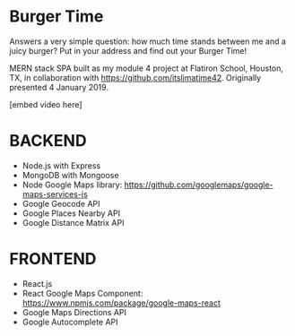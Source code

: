 # Burger Time
Answers a very simple question: how much time stands between me and a juicy burger? Put in your address and find out your Burger Time!

MERN stack SPA built as my module 4 project at Flatiron School, Houston, TX, in collaboration with https://github.com/itslimatime42. Originally presented 4 January 2019.

[embed video here]

# BACKEND
- Node.js with Express
- MongoDB with Mongoose
- Node Google Maps library: https://github.com/googlemaps/google-maps-services-js
- Google Geocode API
- Google Places Nearby API
- Google Distance Matrix API


# FRONTEND

- React.js 
- React Google Maps Component: https://www.npmjs.com/package/google-maps-react
- Google Maps Directions API
- Google Autocomplete API
